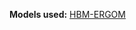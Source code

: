 **Models used:** <a href="/resources/Modelling_in_the_Baltic_Sea.pdf" target="_blank">HBM-ERGOM</a>
